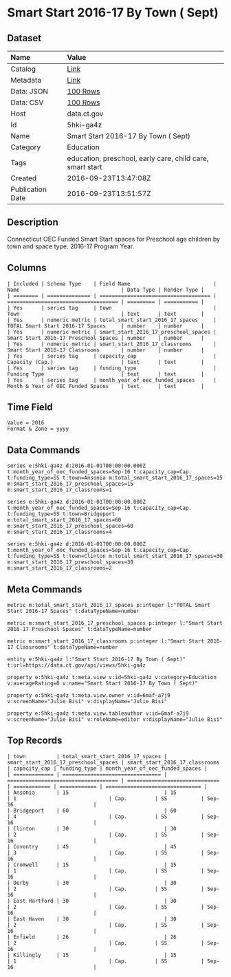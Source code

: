 # Smart Start 2016-17 By Town ( Sept)

## Dataset

| Name | Value |
| :--- | :---- |
| Catalog | [Link](https://catalog.data.gov/dataset/smart-start-2016-17-by-town-sept) |
| Metadata | [Link](https://data.ct.gov/api/views/5hki-ga4z) |
| Data: JSON | [100 Rows](https://data.ct.gov/api/views/5hki-ga4z/rows.json?max_rows=100) |
| Data: CSV | [100 Rows](https://data.ct.gov/api/views/5hki-ga4z/rows.csv?max_rows=100) |
| Host | data.ct.gov |
| Id | 5hki-ga4z |
| Name | Smart Start 2016-17 By Town ( Sept) |
| Category | Education |
| Tags | education, preschool, early care, child care, smart start |
| Created | 2016-09-23T13:47:08Z |
| Publication Date | 2016-09-23T13:51:57Z |

## Description

Connecticut OEC Funded Smart Start spaces for Preschool age children by town and space type. 2016-17 Program Year.

## Columns

```ls
| Included | Schema Type    | Field Name                           | Name                                 | Data Type | Render Type |
| ======== | ============== | ==================================== | ==================================== | ========= | =========== |
| Yes      | series tag     | town                                 | Town                                 | text      | text        |
| Yes      | numeric metric | total_smart_start_2016_17_spaces     | TOTAL Smart Start 2016-17 Spaces     | number    | number      |
| Yes      | numeric metric | smart_start_2016_17_preschool_spaces | Smart Start 2016-17 Preschool Spaces | number    | number      |
| Yes      | numeric metric | smart_start_2016_17_classrooms       | Smart Start 2016-17 Classrooms       | number    | number      |
| Yes      | series tag     | capacity_cap                         | Capacity (Cap.)                      | text      | text        |
| Yes      | series tag     | funding_type                         | Funding Type                         | text      | text        |
| Yes      | series tag     | month_year_of_oec_funded_spaces      | Month & Year of OEC Funded Spaces    | text      | text        |
```

## Time Field

```ls
Value = 2016
Format & Zone = yyyy
```

## Data Commands

```ls
series e:5hki-ga4z d:2016-01-01T00:00:00.000Z t:month_year_of_oec_funded_spaces=Sep-16 t:capacity_cap=Cap. t:funding_type=SS t:town=Ansonia m:total_smart_start_2016_17_spaces=15 m:smart_start_2016_17_preschool_spaces=15 m:smart_start_2016_17_classrooms=1

series e:5hki-ga4z d:2016-01-01T00:00:00.000Z t:month_year_of_oec_funded_spaces=Sep-16 t:capacity_cap=Cap. t:funding_type=SS t:town=Bridgeport m:total_smart_start_2016_17_spaces=60 m:smart_start_2016_17_preschool_spaces=60 m:smart_start_2016_17_classrooms=4

series e:5hki-ga4z d:2016-01-01T00:00:00.000Z t:month_year_of_oec_funded_spaces=Sep-16 t:capacity_cap=Cap. t:funding_type=SS t:town=Clinton m:total_smart_start_2016_17_spaces=30 m:smart_start_2016_17_preschool_spaces=30 m:smart_start_2016_17_classrooms=2
```

## Meta Commands

```ls
metric m:total_smart_start_2016_17_spaces p:integer l:"TOTAL Smart Start 2016-17 Spaces" t:dataTypeName=number

metric m:smart_start_2016_17_preschool_spaces p:integer l:"Smart Start 2016-17 Preschool Spaces" t:dataTypeName=number

metric m:smart_start_2016_17_classrooms p:integer l:"Smart Start 2016-17 Classrooms" t:dataTypeName=number

entity e:5hki-ga4z l:"Smart Start 2016-17 By Town ( Sept)" t:url=https://data.ct.gov/api/views/5hki-ga4z

property e:5hki-ga4z t:meta.view v:id=5hki-ga4z v:category=Education v:averageRating=0 v:name="Smart Start 2016-17 By Town ( Sept)"

property e:5hki-ga4z t:meta.view.owner v:id=6maf-a7j9 v:screenName="Julie Bisi" v:displayName="Julie Bisi"

property e:5hki-ga4z t:meta.view.tableauthor v:id=6maf-a7j9 v:screenName="Julie Bisi" v:roleName=editor v:displayName="Julie Bisi"
```

## Top Records

```ls
| town          | total_smart_start_2016_17_spaces | smart_start_2016_17_preschool_spaces | smart_start_2016_17_classrooms | capacity_cap | funding_type | month_year_of_oec_funded_spaces | 
| ============= | ================================ | ==================================== | ============================== | ============ | ============ | =============================== | 
| Ansonia       | 15                               | 15                                   | 1                              | Cap.         | SS           | Sep-16                          | 
| Bridgeport    | 60                               | 60                                   | 4                              | Cap.         | SS           | Sep-16                          | 
| Clinton       | 30                               | 30                                   | 2                              | Cap.         | SS           | Sep-16                          | 
| Coventry      | 45                               | 45                                   | 3                              | Cap.         | SS           | Sep-16                          | 
| Cromwell      | 15                               | 15                                   | 1                              | Cap.         | SS           | Sep-16                          | 
| Derby         | 30                               | 30                                   | 2                              | Cap.         | SS           | Sep-16                          | 
| East Hartford | 30                               | 30                                   | 2                              | Cap.         | SS           | Sep-16                          | 
| East Haven    | 30                               | 30                                   | 2                              | Cap.         | SS           | Sep-16                          | 
| Enfield       | 26                               | 26                                   | 2                              | Cap.         | SS           | Sep-16                          | 
| Killingly     | 15                               | 15                                   | 1                              | Cap.         | SS           | Sep-16                          | 
```